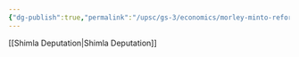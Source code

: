 ```yaml
---
{"dg-publish":true,"permalink":"/upsc/gs-3/economics/morley-minto-reforms/","dgHomeLink":true,"dgPassFrontmatter":false}
---
```


[[Shimla Deputation|Shimla Deputation]] 